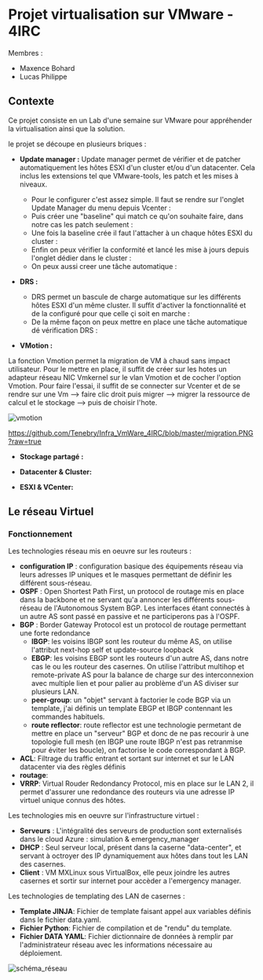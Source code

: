 # Projet virtualisation sur VMware - 4IRC

Membres : 
* Maxence Bohard
* Lucas Philippe

## Contexte

Ce projet consiste en un Lab d'une semaine sur VMware pour appréhender la virtualisation ainsi que la solution.

le projet se découpe en plusieurs briques : 

* **Update manager :**
Update manager permet de vérifier et de patcher automatiquement les hôtes ESXI d'un cluster et/ou d'un datacenter. Cela inclus les extensions tel que VMware-tools, les patch et les mises à niveaux.

	* Pour le configurer c'est assez simple. Il faut se rendre sur l'onglet Update Manager du menu depuis Vcenter :
	* Puis créer une "baseline" qui match ce qu'on souhaite faire, dans notre cas les patch seulement :
	* Une fois la baseline crée il faut l'attacher à un chaque hôtes ESXI du cluster :
	* Enfin on peux vérifier la conformité et lancé les mise à jours depuis l'onglet dédier dans le cluster :
	* On peux aussi creer une tâche automatique :

* **DRS :**
	
	* DRS permet un bascule de charge automatique sur les différents hôtes ESXI d'un même cluster. Il suffit d'activer la fonctionnalité et de la configuré pour que celle çi soit en marche :
	* De la même façon on peux mettre en place une tâche automatique dé vérification DRS : 


* **VMotion :**

La fonction Vmotion permet la migration de VM à chaud sans impact utilisateur. Pour le mettre en place, il suffit de créer sur les hotes un adapteur réseau NIC Vmkernel sur le vlan Vmotion et de cocher l'option Vmotion. Pour faire l'essai, il suffit de se connecter sur Vcenter et de se rendre sur une Vm --> faire clic droit puis migrer --> migrer la ressource de calcul et le stockage --> puis de choisir l'hote.

![vmotion](https://user-images.githubusercontent.com/47632799/74013834-a2470080-498d-11ea-9168-eaceee4fc4a8.png)

https://github.com/Tenebry/Infra_VmWare_4IRC/blob/master/migration.PNG?raw=true
* **Stockage partagé :**


* **Datacenter & Cluster:**

* **ESXI & VCenter:**












## Le  réseau Virtuel

### Fonctionnement

Les technologies réseau mis en oeuvre sur les routeurs :
  - **configuration IP** : configuration basique des équipements réseau via leurs adresses IP uniques et le masques permettant de définir les différent sous-réseau.
  - **OSPF** : Open Shortest Path First, un protocol de routage mis en place dans la backbone et ne servant qu'a annoncer les différents sous-réseau de l'Autonomous System BGP. Les interfaces étant connectés à un autre AS sont passé en passive et ne participerons pas à l'OSPF.
  - **BGP** : Border Gateway Protocol est un protocol de routage permettant une forte redondance 
    - **IBGP**: les voisins IBGP sont les routeur du même AS, on utilise l'attribut next-hop self et update-source loopback
    - **EBGP**: les voisins EBGP sont les routeurs d'un autre AS, dans notre cas le ou les routeur des casernes. On utilise l'attribut multihop et remote-private AS pour la balance de charge sur des interconnexion avec multiple lien et pour palier au problème d'un AS diviser sur plusieurs LAN.
    - **peer-group**: un "objet" servant à factorier le code BGP via un template, j'ai définis un template EBGP et IBGP contennant les commandes habituels.
    - **route reflector**: route reflector est une technologie permetant de mettre en place un "serveur" BGP et donc de ne pas recourir à une topologie full mesh (en IBGP une route IBGP n'est pas retranmise pour éviter les boucle), on factorise le code correspondant à BGP.
  - **ACL**: Filtrage du traffic entrant et sortant sur internet et sur le LAN datacenter via des règles définis
  - **routage**: 
  - **VRRP**: Virtual Rouder Redondancy Protocol, mis en place sur le LAN 2, il permet d'assurer une redondance des routeurs via une adresse IP virtuel unique connus des hôtes.
 
 Les technologies mis en oeuvre sur l'infrastructure virtuel : 
  - **Serveurs** : L'intégralité des serveurs de production sont externalisés dans le cloud Azure : simulation & emergency_manager
  - **DHCP** : Seul serveur local, présent dans la caserne "data-center", et servant à octroyer des IP dynamiquement aux hôtes dans tout les LAN des casernes.
  - **Client** : VM MXLinux sous VirtualBox, elle peux joindre les autres casernes et sortir sur internet pour accèder a l'emergency manager.

 Les technologies de templating des LAN de casernes :
  - **Template JINJA**: Fichier de template faisant appel aux variables définis dans le fichier data.yaml. 
  - **Fichier Python**: Fichier de compilation et de "rendu" du template.
  - **Fichier DATA YAML**: Fichier dictionnaire de données à remplir par l'administrateur réseau avec les informations nécessaire au déploiement.

![schéma_réseau](https://github.com/Tenebry/Network_On_Fire/blob/master/Capture.PNG)

